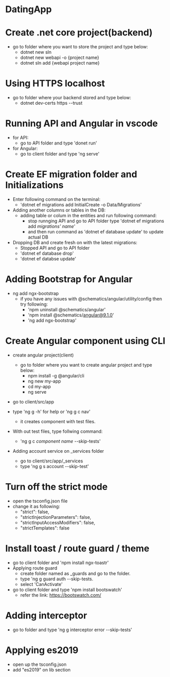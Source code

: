 # DatingApp

# Create .net core project(backend)

- go to folder where you want to store the project and type below:
  - dotnet new sln
  - dotnet new webapi -o {project name}
  - dotnet sln add {webapi project name}

# Using HTTPS localhost

- go to folder where your backend stored and type below:
  - dotnet dev-certs https --trust

# Running API and Angular in vscode

- for API:
  - go to API folder and type 'donet run'
- for Angular:
  - go to client folder and type 'ng serve'

# Create EF migration folder and Initializations

- Enter following command on the terminal:
  - 'dotnet ef migrations add InitialCreate -o Data/Migrations'
- Adding another columns or tables in the DB:
  - adding table or colum in the entities and run following command:
    - stop runnging API and go to API folder type 'dotnet ef migrations add _migrations' name_'
    - and then run command as 'dotnet ef database update' to update actual DB
- Dropping DB and create fresh on with the latest migrations:
  - Stopped API and go to API folder
  - 'dotnet ef database drop'
  - 'dotnet ef databse update'

# Adding Bootstrap for Angular

- ng add ngx-bootstrap
  - if you have any issues with @schematics/angular/utility/config then try following:
    - 'npm uninstall @schematics/angular'
    - 'npm install @schematics/angular@9.1.0'
    - 'ng add ngx-bootstrap'

# Create Angular component using CLI

- create angular project(client)

  - go to folder where you want to create angular project and type below:
    - npm install -g @angular/cli
    - ng new my-app
    - cd my-app
    - ng serve

- go to client/src/app
- type 'ng g -h' for help or 'ng g c nav'
  - it creates component with test files.
- With out test files, type follwing command:

  - 'ng g c _component name_ --skip-tests'

- Adding account service on \_services folder
  - go to client/src/app/\_services
  - type 'ng g s account --skip-test'

# Turn off the strict mode

- open the tsconfig.json file
- change it as following:
  - "strict": false,
  - "strictInjectionParameters": false,
  - "strictInputAccessModifiers": false,
  - "strictTemplates": false

# Install toast / route guard / theme

- go to client folder and 'npm install ngx-toastr'
- Applying route guard
  - create folder named as \_guards and go to the folder.
  - type 'ng g guard auth --skip-tests.
  - select 'CanActivate'
- go to client folder and type 'npm install bootswatch'
  - refer the link: https://bootswatch.com/

# Adding interceptor

- go to folder and type 'ng g interceptor error --skip-tests'

# Applying es2019

- open up the tsconfig.json
- add "es2019" on lib section
